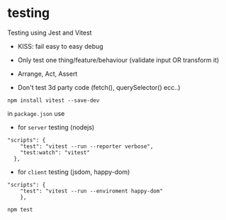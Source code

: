 # testing

Testing using Jest and Vitest


- KISS: fail easy to easy debug

- Only test one thing/feature/behaviour (validate input OR transform it)

- Arrange, Act, Assert

- Don't test 3d party code (fetch(), querySelector() ecc..)

`npm install vitest --save-dev`

in `package.json` use

- for `server` testing (nodejs)

```
"scripts": {
    "test": "vitest --run --reporter verbose",
    "test:watch": "vitest"
  },
```

- for `client` testing (jsdom, happy-dom)

```
"scripts": {
    "test": "vitest --run --enviroment happy-dom"
    },
```

`npm test`
